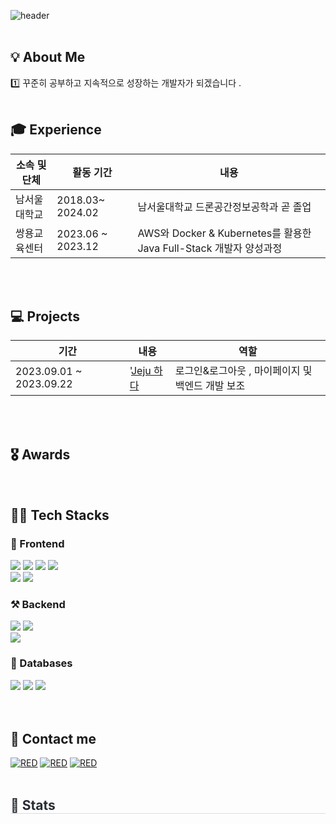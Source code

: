 

![header](https://capsule-render.vercel.app/api?type=transparent&fontColor=6495ed&text=Welcome&height=150&fontSize=60&desc=jinhyeonkyu%20Github%20&descAlignY=75&descAlign=60)
<br></br>

<h2>💡 About Me  </h2>

<h>1️⃣ 꾸준히 공부하고 지속적으로 성장하는 개발자가 되겠습니다 </b>.  <br></br></h>

<h2>🎓 Experience </h2>

|소속 및 단체|활동 기간|내용|
|---|---|---|
|남서울대학교|2018.03~ 2024.02| 남서울대학교 드론공간정보공학과 곧 졸업 |
|쌍용교육센터|2023.06 ~ 2023.12| AWS와 Docker & Kubernetes를 활용한 Java Full-Stack 개발자 양성과정 |



<br><br>
<h2>💻 Projects</h3>

| 기간 | 내용 | 역할 |
| --- | --- | ---|
| 2023.09.01 ~ 2023.09.22| '<a href="https://github.com/Hyeonqz/Model1-Project.git">Jeju 하다</a> | 로그인&로그아웃 , 마이페이지 및 백엔드 개발 보조 |



<br><br>
<h2>🎖️ Awards</h2>

<d> </d>


<br/>
<d></d>

<h2>👨‍💻 Tech Stacks  </h2>
<h3> 📲 Frontend </h3>
<div>
        <img src="https://img.shields.io/badge/Bootstrap-7952B3?style=flat&logo=Bootstrap&logoColor=white">
        <img src="https://img.shields.io/badge/HTML5-E34F26?style=flat&logo=HTML5&logoColor=white">
         <img src="https://img.shields.io/badge/CSS3-1572B6?style=flat&logo=CSS3&logoColor=white">
          <img src="https://img.shields.io/badge/React-61DAFB?style=flat&logo=React&logoColor=white">            
        <br/><img src="https://img.shields.io/badge/jQuery-0769AD?style=flat&logo=jQuery&logoColor=white">
        <img src="https://img.shields.io/badge/Javascript-F7DF1E?style=flat&logo=Javascript&logoColor=white">
</div>

<h3>⚒ Backend </h3>
<div>
        <img src="https://img.shields.io/badge/Apache Tomcat-F8DC75?style=flat&logo=Apache Tomcat&logoColor=white">
        <img src="https://img.shields.io/badge/Java-007396?style=flat&logo=Java&logoColor=white">
        <br/><img src="https://img.shields.io/badge/Spring Boot-6DB33F?style=flat&logo=Spring Boot&logoColor=white">
  
</div>

<h3> 📘 Databases </h3>
<div>
        <img src="https://img.shields.io/badge/MySQL-4479A1?style=flat&logo=MySQL&logoColor=white">
        <img src="https://img.shields.io/badge/Oracle-F80000?style=flat&logo=Oracle&logoColor=white"> 
        <img src="https://img.shields.io/badge/PostgreSQL-4169E1?style=flat&logo=PostgreSQL&logoColor=white" />
</div>
<br><br>
<h2>📝 Contact me </h2>
<div>
 <a href="https://velog.io/@jinhyeonkyu"><img alt="RED" src ="https://img.shields.io/badge/Velog-20C997.svg?&style=flat&logo=Velog&logoColor=white"/></a>
<a href="https://github.com/Hyeonqz/"><img alt="RED" src ="https://img.shields.io/badge/Github-181717.svg?&style=flat&logo=GitHub&logoColor=white"/></a>
<a href="https://hyeonq.tistory.com/"><img alt="RED" src ="https://img.shields.io/badge/Tistory-000000.svg?&style=flat&logo=Tistory&logoColor=white"/></a>


</div><br/>

 <div style="text-align: left;"> 
    <h2 style="border-bottom: 1px solid #d8dee4; color: #282d33;"> 🏅 Stats </h2> <div style="text-align: left;">   </div> 
 </div>



